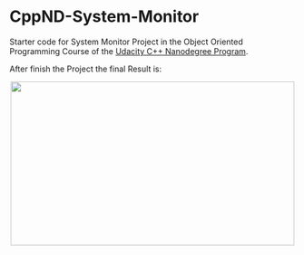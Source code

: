 # CppND-System-Monitor

Starter code for System Monitor Project in the Object Oriented Programming Course of the [Udacity C++ Nanodegree Program](https://www.udacity.com/course/c-plus-plus-nanodegree--nd213). 

After finish the Project the final Result is:
<p align="center">
  <image src='Screenshot from 2021-10-14 16-13-14.png' width=500 height=290>
</p>

